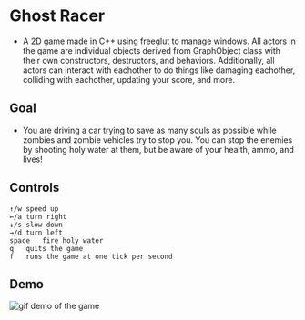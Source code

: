 # Ghost Racer

* A 2D game made in C++ using freeglut to manage windows. All actors in the game are individual objects derived from GraphObject class with their own constructors, destructors, and behaviors. Additionally, all actors can interact with eachother to do things like damaging eachother, colliding with eachother, updating your score, and more. 

## Goal

* You are driving a car trying to save as many souls as possible while zombies and zombie vehicles try to stop you. You can stop the enemies by shooting holy water at them, but be aware of your health, ammo, and lives!

## Controls

```
↑/w	speed up 
←/a	turn right
↓/s	slow down 
→/d	turn left
space 	fire holy water
q 	quits the game
f	runs the game at one tick per second
```

## Demo

![gif demo of the game](/../gif/ghost=racer-demo.git)
